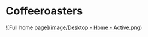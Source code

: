# Coffeeroasters
![Full home page]([image/Desktop - Home - Active.png](https://github.com/ergashevislomjon/Coffeeroasters/blob/362be9ec50f1c48641697519e0179416ccb95611/image/Desktop%20-%20Home%20-%20Active.png))

